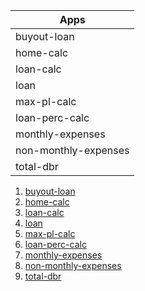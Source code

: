 | Apps  |
| ------------- |
| buyout-loan      |
| home-calc     |
| loan-calc      |
| loan      |
| max-pl-calc      |
| loan-perc-calc      |
| monthly-expenses      |
| non-monthly-expenses      |
| total-dbr      |

1. [buyout-loan](https://hadihammad.github.io/page/buyout-loan/)
2. [home-calc](https://hadihammad.github.io/page/home-calc/)
3. [loan-calc](https://hadihammad.github.io/page/loan-calc/)
4. [loan](https://hadihammad.github.io/page/loan/)
5. [max-pl-calc](https://hadihammad.github.io/page/max-pl-calc/)
6. [loan-perc-calc](https://hadihammad.github.io/page/loan-perc-calc/)
7. [monthly-expenses](https://hadihammad.github.io/page/monthly-expenses/)
8. [non-monthly-expenses](https://hadihammad.github.io/page/non-monthly-expenses/)
8. [total-dbr](https://hadihammad.github.io/page/total-dbr/)